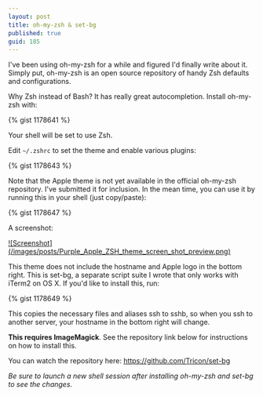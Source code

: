 ```yaml
---
layout: post
title: oh-my-zsh & set-bg
published: true
guid: 185
---
```

<p>I've been using oh-my-zsh for a while and figured I'd finally write about it. Simply put, oh-my-zsh is an open source repository of handy Zsh defaults and configurations.</p>

<p>Why Zsh instead of Bash? It has really great autocompletion. Install oh-my-zsh with:</p>

{% gist 1178641 %}

<p>Your shell will be set to use Zsh.</p>

<p>Edit <code>~/.zshrc</code> to set the theme and enable various plugins:</p>

{% gist 1178643 %}

<p>Note that the Apple theme is not yet available in the official oh-my-zsh repository. I've submitted it for inclusion. In the mean time, you can use it by running this in your shell (just copy/paste):</p>

{% gist 1178647 %}

<p>A screenshot:</p>
<a href="/images/posts/Purple_Apple_ZSH_theme_screen_shot.png">![Screenshot](/images/posts/Purple_Apple_ZSH_theme_screen_shot_preview.png)</a>

<p>This theme does not include the hostname and Apple logo in the bottom right. This is set-bg, a separate script suite I wrote that only works with iTerm2 on OS X. If you'd like to install this, run:</p>

{% gist 1178649 %}

<p>This copies the necessary files and aliases ssh to sshb, so when you ssh to another server, your hostname in the bottom right will change.</p>

<p><strong>This requires ImageMagick</strong>. See the repository link below for instructions on how to install this.</p>

<p>You can watch the repository here: <a href="https://github.com/Tricon/set-bg">https://github.com/Tricon/set-bg</a></p>

<p><em>Be sure to launch a new shell session after installing oh-my-zsh and set-bg to see the changes</em>.</p>
